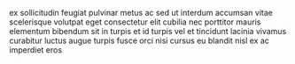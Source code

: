 ex sollicitudin feugiat pulvinar metus ac sed ut interdum accumsan vitae
scelerisque volutpat eget consectetur elit cubilia nec porttitor mauris
elementum bibendum sit in turpis et id turpis vel et tincidunt lacinia vivamus
curabitur luctus augue turpis fusce orci nisi cursus eu blandit nisl ex ac
imperdiet eros